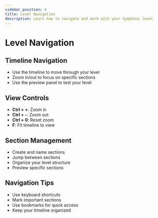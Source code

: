 ```yaml
---
sidebar_position: 4
title: Level Navigation
description: Learn how to navigate and work with your Symphoni level
---
```


# Level Navigation

## Timeline Navigation
- Use the timeline to move through your level
- Zoom in/out to focus on specific sections
- Use the preview panel to test your level

## View Controls
- **Ctrl + +**: Zoom in
- **Ctrl + -**: Zoom out
- **Ctrl + 0**: Reset zoom
- **F**: Fit timeline to view

## Section Management
- Create and name sections
- Jump between sections
- Organize your level structure
- Preview specific sections

## Navigation Tips
- Use keyboard shortcuts
- Mark important sections
- Use bookmarks for quick access
- Keep your timeline organized 